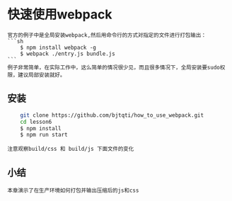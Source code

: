 
# 快速使用webpack
	
	官方的例子中是全局安装webpack,然后用命令行的方式对指定的文件进行打包输出：
	```sh
		$ npm install webpack -g
	 	$ webpack ./entry.js bundle.js
	```
	例子非常简单，在实际工作中，这么简单的情况很少见，而且很多情况下，全局安装要sudo权限，建议局部安装就好。

## 安装
	
```sh
	git clone https://github.com/bjtqti/how_to_use_webpack.git
	cd lesson6
	$ npm install
	$ npm run start
```
	注意观察build/css 和 build/js 下面文件的变化

## 小结
	本章演示了在生产环境如何打包并输出压缩后的js和css